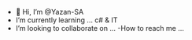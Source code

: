 - 👋 Hi, I’m @Yazan-SA
- I’m currently learning ... c# & IT
- I’m looking to collaborate on ...
-How to reach me ...

<!---
Yazan-SA/Yazan-SA is a ✨ special ✨ repository because its `README.md` (this file) appears on your GitHub profile.
You can click the Preview link to take a look at your changes.
--->
